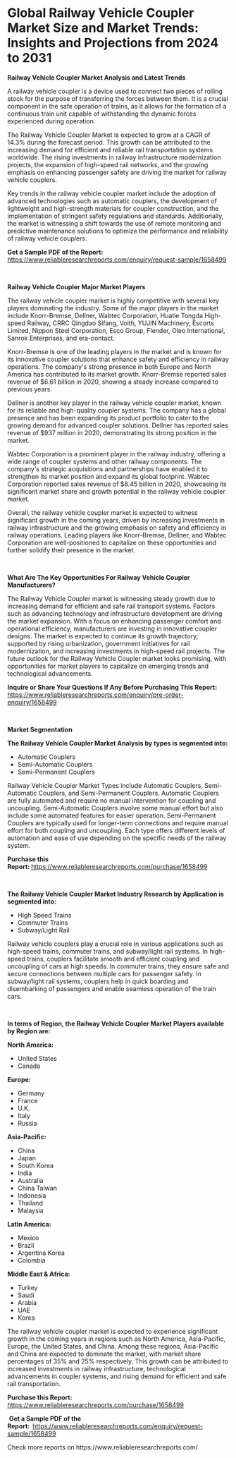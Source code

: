 <p><h1>Global Railway Vehicle Coupler Market Size and Market Trends: Insights and Projections from 2024 to 2031</h1></p><p><strong>Railway Vehicle Coupler Market Analysis and Latest Trends</strong></p>
<p><p>A railway vehicle coupler is a device used to connect two pieces of rolling stock for the purpose of transferring the forces between them. It is a crucial component in the safe operation of trains, as it allows for the formation of a continuous train unit capable of withstanding the dynamic forces experienced during operation.</p><p>The Railway Vehicle Coupler Market is expected to grow at a CAGR of 14.3% during the forecast period. This growth can be attributed to the increasing demand for efficient and reliable rail transportation systems worldwide. The rising investments in railway infrastructure modernization projects, the expansion of high-speed rail networks, and the growing emphasis on enhancing passenger safety are driving the market for railway vehicle couplers.</p><p>Key trends in the railway vehicle coupler market include the adoption of advanced technologies such as automatic couplers, the development of lightweight and high-strength materials for coupler construction, and the implementation of stringent safety regulations and standards. Additionally, the market is witnessing a shift towards the use of remote monitoring and predictive maintenance solutions to optimize the performance and reliability of railway vehicle couplers.</p></p>
<p><strong>Get a Sample PDF of the Report:&nbsp;</strong> <a href="https://www.reliableresearchreports.com/enquiry/request-sample/1658499">https://www.reliableresearchreports.com/enquiry/request-sample/1658499</a></p>
<p>&nbsp;</p>
<p><strong>Railway Vehicle Coupler Major Market Players</strong></p>
<p><p>The railway vehicle coupler market is highly competitive with several key players dominating the industry. Some of the major players in the market include Knorr-Bremse, Dellner, Wabtec Corporation, Huatie Tongda High-speed Railway, CRRC Qingdao Sifang, Voith, YUJIN Machinery, Escorts Limited, Nippon Steel Corporation, Esco Group, Flender, Oleo International, Sanrok Enterprises, and era-contact.</p><p>Knorr-Bremse is one of the leading players in the market and is known for its innovative coupler solutions that enhance safety and efficiency in railway operations. The company's strong presence in both Europe and North America has contributed to its market growth. Knorr-Bremse reported sales revenue of $6.61 billion in 2020, showing a steady increase compared to previous years.</p><p>Dellner is another key player in the railway vehicle coupler market, known for its reliable and high-quality coupler systems. The company has a global presence and has been expanding its product portfolio to cater to the growing demand for advanced coupler solutions. Dellner has reported sales revenue of $937 million in 2020, demonstrating its strong position in the market.</p><p>Wabtec Corporation is a prominent player in the railway industry, offering a wide range of coupler systems and other railway components. The company's strategic acquisitions and partnerships have enabled it to strengthen its market position and expand its global footprint. Wabtec Corporation reported sales revenue of $8.45 billion in 2020, showcasing its significant market share and growth potential in the railway vehicle coupler market.</p><p>Overall, the railway vehicle coupler market is expected to witness significant growth in the coming years, driven by increasing investments in railway infrastructure and the growing emphasis on safety and efficiency in railway operations. Leading players like Knorr-Bremse, Dellner, and Wabtec Corporation are well-positioned to capitalize on these opportunities and further solidify their presence in the market.</p></p>
<p>&nbsp;</p>
<p><strong>What Are The Key Opportunities For Railway Vehicle Coupler Manufacturers?</strong></p>
<p><p>The Railway Vehicle Coupler market is witnessing steady growth due to increasing demand for efficient and safe rail transport systems. Factors such as advancing technology and infrastructure development are driving the market expansion. With a focus on enhancing passenger comfort and operational efficiency, manufacturers are investing in innovative coupler designs. The market is expected to continue its growth trajectory, supported by rising urbanization, government initiatives for rail modernization, and increasing investments in high-speed rail projects. The future outlook for the Railway Vehicle Coupler market looks promising, with opportunities for market players to capitalize on emerging trends and technological advancements.</p></p>
<p><strong>Inquire or Share Your Questions If Any Before Purchasing This Report:</strong> <a href="https://www.reliableresearchreports.com/enquiry/pre-order-enquiry/1658499">https://www.reliableresearchreports.com/enquiry/pre-order-enquiry/1658499</a></p>
<p>&nbsp;</p>
<p><strong>Market Segmentation</strong></p>
<p><strong>The Railway Vehicle Coupler Market Analysis by types is segmented into:</strong></p>
<p><ul><li>Automatic Couplers</li><li>Semi-Automatic Couplers</li><li>Semi-Permanent Couplers</li></ul></p>
<p><p>Railway Vehicle Coupler Market Types include Automatic Couplers, Semi-Automatic Couplers, and Semi-Permanent Couplers. Automatic Couplers are fully automated and require no manual intervention for coupling and uncoupling. Semi-Automatic Couplers involve some manual effort but also include some automated features for easier operation. Semi-Permanent Couplers are typically used for longer-term connections and require manual effort for both coupling and uncoupling. Each type offers different levels of automation and ease of use depending on the specific needs of the railway system.</p></p>
<p><strong>Purchase this Report:&nbsp;</strong><a href="https://www.reliableresearchreports.com/purchase/1658499">https://www.reliableresearchreports.com/purchase/1658499</a></p>
<p>&nbsp;</p>
<p><strong>The Railway Vehicle Coupler Market Industry Research by Application is segmented into:</strong></p>
<p><ul><li>High Speed Trains</li><li>Commuter Trains</li><li>Subway/Light Rail</li></ul></p>
<p><p>Railway vehicle couplers play a crucial role in various applications such as high-speed trains, commuter trains, and subway/light rail systems. In high-speed trains, couplers facilitate smooth and efficient coupling and uncoupling of cars at high speeds. In commuter trains, they ensure safe and secure connections between multiple cars for passenger safety. In subway/light rail systems, couplers help in quick boarding and disembarking of passengers and enable seamless operation of the train cars.</p></p>
<p>&nbsp;</p>
<p><strong>In terms of Region, the Railway Vehicle Coupler Market Players available by Region are:</strong></p>
<p>
    <p> <strong> North America: </strong>
        <ul>
            <li>United States</li>
            <li>Canada</li>
        </ul>
        </p> 
    <p> <strong> Europe: </strong>
        <ul>
            <li>Germany</li>
            <li>France</li>
            <li>U.K.</li>
            <li>Italy</li>
            <li>Russia</li>
        </ul>
        </p> 
    <p> <strong> Asia-Pacific: </strong>
        <ul>
            <li>China</li>
            <li>Japan</li>
            <li>South Korea</li>
            <li>India</li>
            <li>Australia</li>
            <li>China Taiwan</li>
            <li>Indonesia</li>
            <li>Thailand</li>
            <li>Malaysia</li>
        </ul>
        </p> 
    <p> <strong> Latin America: </strong>
        <ul>
            <li>Mexico</li>
            <li>Brazil</li>
            <li>Argentina Korea</li>
            <li>Colombia</li>
        </ul>
        </p> 
    <p> <strong> Middle East & Africa: </strong>
        <ul>
            <li>Turkey</li>
            <li>Saudi</li>
            <li>Arabia</li>
            <li>UAE</li>
            <li>Korea</li>
        </ul>
    </p>
    </p>
<p><p>The railway vehicle coupler market is expected to experience significant growth in the coming years in regions such as North America, Asia-Pacific, Europe, the United States, and China. Among these regions, Asia-Pacific and China are expected to dominate the market, with market share percentages of 35% and 25% respectively. This growth can be attributed to increased investments in railway infrastructure, technological advancements in coupler systems, and rising demand for efficient and safe rail transportation.</p></p>
<p><strong>Purchase this Report: </strong><a href="https://www.reliableresearchreports.com/purchase/1658499">https://www.reliableresearchreports.com/purchase/1658499</a></p>
<p>&nbsp;<strong>Get a Sample PDF of the Report:&nbsp;&nbsp;</strong><a href="https://www.reliableresearchreports.com/enquiry/request-sample/1658499">https://www.reliableresearchreports.com/enquiry/request-sample/1658499</a></p>
<p><strong></strong></p>
<p>Check more reports on https://www.reliableresearchreports.com/</p>